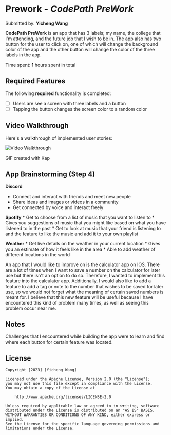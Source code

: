 # Prework - *CodePath PreWork*

Submitted by: **Yicheng Wang**

**CodePath PreWork** is an app that has 3 labels; my name, the college that I'm attending, and the future job that I wish to be in. The app also has two button for the user to click on, one of which will change the background color of the app and the other button will change the color of the three labels in the app.

Time spent: **1** hours spent in total

## Required Features

The following **required** functionality is completed:

- [ ] Users are see a screen with three labels and a button
- [ ] Tapping the button changes the screen color to a random color
 
## Video Walkthrough

Here's a walkthrough of implemented user stories:

<img src='https://i.imgur.com/oQmDYvb.gif' title='Video Walkthrough' width='' alt='Video Walkthrough' />

<!-- Replace this with whatever GIF tool you used! -->
GIF created with Kap  
<!-- Recommended tools:
[Kap](https://getkap.co/) for macOS
[ScreenToGif](https://www.screentogif.com/) for Windows
[peek](https://github.com/phw/peek) for Linux. -->

## App Brainstorming (Step 4)
**Discord**
  * Connect and interact with friends and meet new people
  * Share ideas and images or videos in a community
  * Get connected by voice and interact freely

**Spotify**
    * Get to choose from a list of music that you want to listen to
    * Gives you suggestions of music that you might like based on what you have listened to in the past
    * Get to look at music that your friend is listening to and the feature to like the music and add it to your own playlist

**Weather**
    * Get live details on the weather in your current location
    * Gives you an estimate of how it feels like in the area
    * Able to add weather of different locations in the world

  An app that I would like to improve on is the calculator app on IOS. There are a lot of times when I want to save a number on the calculator for later use but there isn't an option to do so. Therefore, I wanted to implement this feature into the calculator app. Additionally, I would also like to add a feature to add a tag or note to the number that wishes to be saved for later use, so we would not forget what the meaning of certain saved numbers is meant for. I believe that this new feature will be useful because I have encountered this kind of problem many times, as well as seeing this problem occur near me.
  
## Notes

Challenges that I encountered while building the app were to learn and find where each button for certain feature was located.

## License

    Copyright [2023] [Yicheng Wang]

    Licensed under the Apache License, Version 2.0 (the "License");
    you may not use this file except in compliance with the License.
    You may obtain a copy of the License at

        http://www.apache.org/licenses/LICENSE-2.0

    Unless required by applicable law or agreed to in writing, software
    distributed under the License is distributed on an "AS IS" BASIS,
    WITHOUT WARRANTIES OR CONDITIONS OF ANY KIND, either express or implied.
    See the License for the specific language governing permissions and
    limitations under the License.
